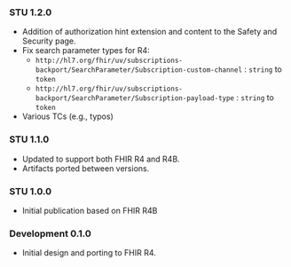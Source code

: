 ### STU 1.2.0

* Addition of authorization hint extension and content to the Safety and Security page.
* Fix search parameter types for R4:
    * `http://hl7.org/fhir/uv/subscriptions-backport/SearchParameter/Subscription-custom-channel` : `string` to `token`
    * `http://hl7.org/fhir/uv/subscriptions-backport/SearchParameter/Subscription-payload-type` : `string` to `token`
* Various TCs (e.g., typos)

### STU 1.1.0

* Updated to support both FHIR R4 and R4B.
* Artifacts ported between versions.

### STU 1.0.0

* Initial publication based on FHIR R4B

### Development 0.1.0

* Initial design and porting to FHIR R4.